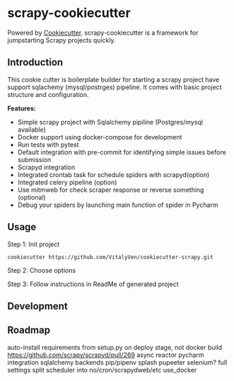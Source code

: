 # scrapy-cookiecutter

Powered by [Cookiecutter](https://github.com/audreyr/cookiecutter). scrapy-cookiecutter is a framework for jumpstarting Scrapy projects quickly.

## Introduction
This cookie cutter is boilerplate builder for starting a scrapy project have support sqlachemy (mysql/postrges) pipeline. It comes with basic project structure and configuration.

**Features:**

- Simple scrapy project with Sqlalchemy pipiline (Postgres/mysql available)
- Docker support using docker-compose for development
- Run tests with pytest
- Default integration with pre-commit for identifying simple issues before submission
- Scrapyd integration
- Integrated crontab task for schedule spiders with scrapyd(option)
- Integrated celery pipeline (option)
- Use mitmweb for check scraper response or reverse something (optional)
- Debug your spiders by launching main function of spider in Pycharm

## Usage

Step 1: Init project

`cookiecutter https://github.com/VitalyVen/cookiecutter-scrapy.git`

Step 2: Choose options

Step 3: Follow instructions in ReadMe of generated project

## Development


## Roadmap
auto-install requirements from setup.py on deploy stage, not docker build https://github.com/scrapy/scrapyd/pull/269
async reactor
pycharm integration
sqlalchemy backends
pip/pipenv
splash
pupeeter
selenium?
full settings
split scheduler into no/cron/scrapydweb/etc
use_docker
